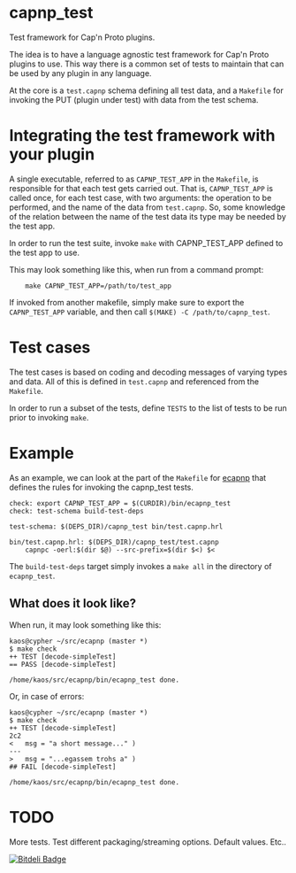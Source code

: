 capnp_test
==========

Test framework for Cap'n Proto plugins.

The idea is to have a language agnostic test framework for Cap'n Proto
plugins to use. This way there is a common set of tests to maintain
that can be used by any plugin in any language.

At the core is a `test.capnp` schema defining all test data, and a
`Makefile` for invoking the PUT (plugin under test) with data from the
test schema.


Integrating the test framework with your plugin
===============================================

A single executable, referred to as `CAPNP_TEST_APP` in the
`Makefile`, is responsible for that each test gets carried out. That
is, `CAPNP_TEST_APP` is called once, for each test case, with two
arguments: the operation to be performed, and the name of the data
from `test.capnp`. So, some knowledge of the relation between the name
of the test data its type may be needed by the test app.

In order to run the test suite, invoke `make` with CAPNP_TEST_APP
defined to the test app to use.

This may look something like this, when run from a command prompt:

```
    make CAPNP_TEST_APP=/path/to/test_app
```

If invoked from another makefile, simply make sure to export the
`CAPNP_TEST_APP` variable, and then call `$(MAKE) -C
/path/to/capnp_test`.


Test cases
==========

The test cases is based on coding and decoding messages of varying
types and data. All of this is defined in `test.capnp` and referenced
from the `Makefile`.

In order to run a subset of the tests, define `TESTS` to the list of
tests to be run prior to invoking `make`.


Example
=======

As an example, we can look at the part of the `Makefile` for
[ecapnp](http://github.com/kaos/ecapnp) that defines the rules for
invoking the capnp_test tests.

```
check: export CAPNP_TEST_APP = $(CURDIR)/bin/ecapnp_test
check: test-schema build-test-deps

test-schema: $(DEPS_DIR)/capnp_test bin/test.capnp.hrl

bin/test.capnp.hrl: $(DEPS_DIR)/capnp_test/test.capnp
	capnpc -oerl:$(dir $@) --src-prefix=$(dir $<) $<
```

The `build-test-deps` target simply invokes a `make all` in the directory of
`ecapnp_test`.


What does it look like?
-----------------------

When run, it may look something like this:

```
kaos@cypher ~/src/ecapnp (master *)
$ make check
++ TEST [decode-simpleTest]
== PASS [decode-simpleTest]

/home/kaos/src/ecapnp/bin/ecapnp_test done.
```

Or, in case of errors:

```
kaos@cypher ~/src/ecapnp (master *)
$ make check
++ TEST [decode-simpleTest]
2c2
<   msg = "a short message..." )
---
>   msg = "...egassem trohs a" )
## FAIL [decode-simpleTest]

/home/kaos/src/ecapnp/bin/ecapnp_test done.
```


TODO
====

More tests. Test different packaging/streaming options. Default values. Etc..


[![Bitdeli Badge](https://d2weczhvl823v0.cloudfront.net/kaos/capnp_test/trend.png)](https://bitdeli.com/free "Bitdeli Badge")

